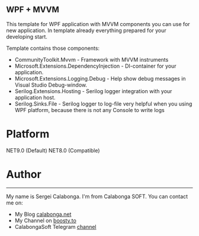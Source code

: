 ﻿WPF + MVVM
--------------------

This template for WPF application with MVVM components you can use for new application. In template already everything prepared for your developing start.

Template contains those components:

* CommunityToolkit.Mvvm - Framework with MVVM instruments
* Microsoft.Extensions.DependencyInjection - DI-container for your application.
* Microsoft.Extensions.Logging.Debug - Help show debug messages in Visual Studio Debug-window.
* Serilog.Extensions.Hosting - Serilog logger integration with your application host.
* Serilog.Sinks.File - Serilog logger to log-file very helpful when you using WPF platform, because there is not any Console to write logs

# Platform

NET9.0 (Default)
NET8.0 (Compatible)


# Author
--------------------

My name is Sergei Calabonga. I'm from Calabonga SOFT. You can contact me on:
* My Blog [calabonga.net](https://www.calabonga.net)
* My Channel on [boosty.to](https://boosty.to/calabonga)
* CalabongaSoft Telegram [channel](https://t.me/calabongaNet)